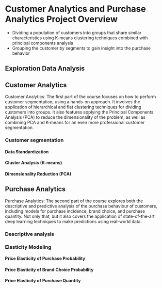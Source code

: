 # Customer Analytics and Purchase Analytics Project Overview

* Dividing a population of customers into groups that share similar characteristics using K-means clustering techniques combined with principal components analysis
* Grouping the customer by segments to gain insight into the purchase behavior

## Exploration Data Analysis


## Customer Analytics
Customer Analytics: The first part of the course focuses on how to perform customer segmentation, using a hands-on approach. It involves the application of hierarchical and flat clustering techniques for dividing customers into groups. It also features applying the Principal Components Analysis (PCA) to reduce the dimensionality of the problem, as well as combining PCA and K-means for an even more professional customer segmentation.
### Customer segmentation
#### Data Standardization
#### Cluster Analysis (K-means)
#### Dimensionality Reduction (PCA)

## Purchase Analytics
Purchase Analytics: The second part of the course explores both the descriptive and predictive analysis of the purchase behaviour of customers, including models for purchase incidence, brand choice, and purchase quantity. Not only that, but it also covers the application of state-of-the-art deep learning techniques to make predictions using real-world data.
### Descriptive analysis

### Elasticity Modeling
#### Price Elasticity of Purchase Probability
#### Price Elasticity of Brand Choice Probability
#### Price Elasticity of Purchase Quantity
